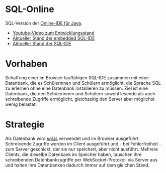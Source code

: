 # SQL-Online
SQL-Version der [Online-IDE für Java](https://github.com/martin-pabst/Online-IDE).

  * [Youtube-Video zum Entwicklungsstand](https://www.youtube.com/watch?v=_X_2qAH3YDk)
  * [Aktueller Stand der embedded SQL-IDE](https://learn-sql.de)
  * [Aktueller Stand der SQL-IDE](https://sql-ide.de/)

# Vorhaben
Schaffung einer im Browser lauffähigen SQL-IDE zusammen mit einer Datenbank, die es Schülerinnen und Schülern ermöglicht, die Sprache SQL zu erlernen ohne eine Datenbank installieren zu müssen. Ziel ist eine Datenbank, die den Schülerinnen und Schülern sowohl lesende als auch schreibende Zugriffe ermöglicht, gleichzeitig den Server aber möglichst wenig belastet.

# Strategie
Als Datenbank wird [sql.js](https://sql.js.org) verwendet und im Browser ausgeführt. Schreibende Zugriffe werden im Client ausgeführt und - bei Fehlerfreiheit - zum Server geschickt, der sie nur speichert, aber nicht ausführt. Mehrere Clients, die dieselbe Datenbank im Speicher haben, tauschen ihre schreibenden Datenbankzugriffe per WebSocket-Protokoll via Server aus und halten ihre Datenbanken dadurch immer auf dem gleichen Stand.

